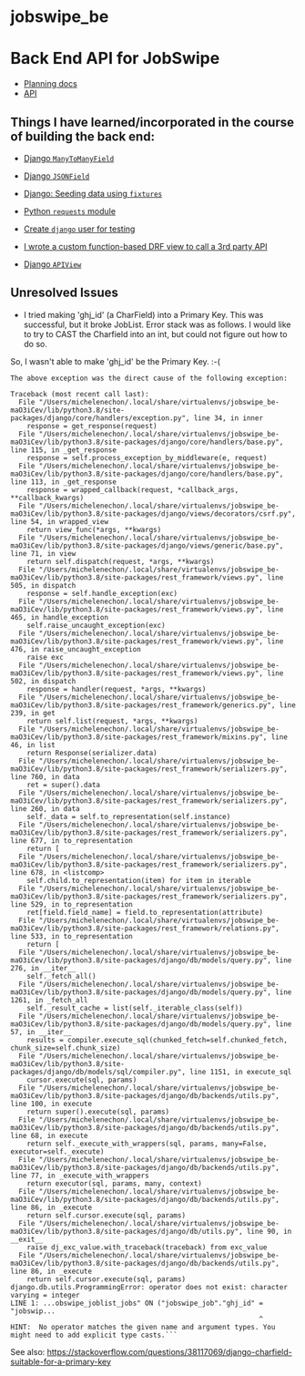 # jobswipe_be

# Back End API for JobSwipe

- [Planning docs](https://github.com/michelene/jobswipe_be/tree/master/planning)
- [API](https://github.com/michelene/jobswipe_be/blob/master/planning/API.md)

## Things I have learned/incorporated in the course of building the back end:

- [Django `ManyToManyField`](https://docs.djangoproject.com/en/3.0/ref/models/fields/#manytomanyfield)
- [Django `JSONField`](https://docs.djangoproject.com/en/3.0/ref/contrib/postgres/fields/#jsonfield)
- [Django: Seeding data using `fixtures`](https://docs.djangoproject.com/en/3.0/howto/initial-data/#providing-data-with-fixtures)
- [Python `requests` module](https://pypi.org/project/requests/)
- [Create `django` user for testing](https://stackoverflow.com/questions/14186055/django-test-app-error-got-an-error-creating-the-test-database-permission-deni)
- [I wrote a custom function-based DRF view to call a 3rd party API](https://www.django-rest-framework.org/api-guide/views/#function-based-views)

- [Django `APIView`](https://www.django-rest-framework.org/api-guide/views/)

## Unresolved Issues

- I tried making 'ghj_id' (a CharField) into a Primary Key. This was successful, but it broke JobList. Error stack was as follows. I would like to try to CAST the Charfield into an int, but could not figure out how to do so.

So, I wasn't able to make 'ghj_id' be the Primary Key. :-(

````
The above exception was the direct cause of the following exception:

Traceback (most recent call last):
  File "/Users/michelenechon/.local/share/virtualenvs/jobswipe_be-maO3iCev/lib/python3.8/site-packages/django/core/handlers/exception.py", line 34, in inner
    response = get_response(request)
  File "/Users/michelenechon/.local/share/virtualenvs/jobswipe_be-maO3iCev/lib/python3.8/site-packages/django/core/handlers/base.py", line 115, in _get_response
    response = self.process_exception_by_middleware(e, request)
  File "/Users/michelenechon/.local/share/virtualenvs/jobswipe_be-maO3iCev/lib/python3.8/site-packages/django/core/handlers/base.py", line 113, in _get_response
    response = wrapped_callback(request, *callback_args, **callback_kwargs)
  File "/Users/michelenechon/.local/share/virtualenvs/jobswipe_be-maO3iCev/lib/python3.8/site-packages/django/views/decorators/csrf.py", line 54, in wrapped_view
    return view_func(*args, **kwargs)
  File "/Users/michelenechon/.local/share/virtualenvs/jobswipe_be-maO3iCev/lib/python3.8/site-packages/django/views/generic/base.py", line 71, in view
    return self.dispatch(request, *args, **kwargs)
  File "/Users/michelenechon/.local/share/virtualenvs/jobswipe_be-maO3iCev/lib/python3.8/site-packages/rest_framework/views.py", line 505, in dispatch
    response = self.handle_exception(exc)
  File "/Users/michelenechon/.local/share/virtualenvs/jobswipe_be-maO3iCev/lib/python3.8/site-packages/rest_framework/views.py", line 465, in handle_exception
    self.raise_uncaught_exception(exc)
  File "/Users/michelenechon/.local/share/virtualenvs/jobswipe_be-maO3iCev/lib/python3.8/site-packages/rest_framework/views.py", line 476, in raise_uncaught_exception
    raise exc
  File "/Users/michelenechon/.local/share/virtualenvs/jobswipe_be-maO3iCev/lib/python3.8/site-packages/rest_framework/views.py", line 502, in dispatch
    response = handler(request, *args, **kwargs)
  File "/Users/michelenechon/.local/share/virtualenvs/jobswipe_be-maO3iCev/lib/python3.8/site-packages/rest_framework/generics.py", line 239, in get
    return self.list(request, *args, **kwargs)
  File "/Users/michelenechon/.local/share/virtualenvs/jobswipe_be-maO3iCev/lib/python3.8/site-packages/rest_framework/mixins.py", line 46, in list
    return Response(serializer.data)
  File "/Users/michelenechon/.local/share/virtualenvs/jobswipe_be-maO3iCev/lib/python3.8/site-packages/rest_framework/serializers.py", line 760, in data
    ret = super().data
  File "/Users/michelenechon/.local/share/virtualenvs/jobswipe_be-maO3iCev/lib/python3.8/site-packages/rest_framework/serializers.py", line 260, in data
    self._data = self.to_representation(self.instance)
  File "/Users/michelenechon/.local/share/virtualenvs/jobswipe_be-maO3iCev/lib/python3.8/site-packages/rest_framework/serializers.py", line 677, in to_representation
    return [
  File "/Users/michelenechon/.local/share/virtualenvs/jobswipe_be-maO3iCev/lib/python3.8/site-packages/rest_framework/serializers.py", line 678, in <listcomp>
    self.child.to_representation(item) for item in iterable
  File "/Users/michelenechon/.local/share/virtualenvs/jobswipe_be-maO3iCev/lib/python3.8/site-packages/rest_framework/serializers.py", line 529, in to_representation
    ret[field.field_name] = field.to_representation(attribute)
  File "/Users/michelenechon/.local/share/virtualenvs/jobswipe_be-maO3iCev/lib/python3.8/site-packages/rest_framework/relations.py", line 533, in to_representation
    return [
  File "/Users/michelenechon/.local/share/virtualenvs/jobswipe_be-maO3iCev/lib/python3.8/site-packages/django/db/models/query.py", line 276, in __iter__
    self._fetch_all()
  File "/Users/michelenechon/.local/share/virtualenvs/jobswipe_be-maO3iCev/lib/python3.8/site-packages/django/db/models/query.py", line 1261, in _fetch_all
    self._result_cache = list(self._iterable_class(self))
  File "/Users/michelenechon/.local/share/virtualenvs/jobswipe_be-maO3iCev/lib/python3.8/site-packages/django/db/models/query.py", line 57, in __iter__
    results = compiler.execute_sql(chunked_fetch=self.chunked_fetch, chunk_size=self.chunk_size)
  File "/Users/michelenechon/.local/share/virtualenvs/jobswipe_be-maO3iCev/lib/python3.8/site-packages/django/db/models/sql/compiler.py", line 1151, in execute_sql
    cursor.execute(sql, params)
  File "/Users/michelenechon/.local/share/virtualenvs/jobswipe_be-maO3iCev/lib/python3.8/site-packages/django/db/backends/utils.py", line 100, in execute
    return super().execute(sql, params)
  File "/Users/michelenechon/.local/share/virtualenvs/jobswipe_be-maO3iCev/lib/python3.8/site-packages/django/db/backends/utils.py", line 68, in execute
    return self._execute_with_wrappers(sql, params, many=False, executor=self._execute)
  File "/Users/michelenechon/.local/share/virtualenvs/jobswipe_be-maO3iCev/lib/python3.8/site-packages/django/db/backends/utils.py", line 77, in _execute_with_wrappers
    return executor(sql, params, many, context)
  File "/Users/michelenechon/.local/share/virtualenvs/jobswipe_be-maO3iCev/lib/python3.8/site-packages/django/db/backends/utils.py", line 86, in _execute
    return self.cursor.execute(sql, params)
  File "/Users/michelenechon/.local/share/virtualenvs/jobswipe_be-maO3iCev/lib/python3.8/site-packages/django/db/utils.py", line 90, in __exit__
    raise dj_exc_value.with_traceback(traceback) from exc_value
  File "/Users/michelenechon/.local/share/virtualenvs/jobswipe_be-maO3iCev/lib/python3.8/site-packages/django/db/backends/utils.py", line 86, in _execute
    return self.cursor.execute(sql, params)
django.db.utils.ProgrammingError: operator does not exist: character varying = integer
LINE 1: ...obswipe_joblist_jobs" ON ("jobswipe_job"."ghj_id" = "jobswip...
                                                             ^
HINT:  No operator matches the given name and argument types. You might need to add explicit type casts.```
````

See also: https://stackoverflow.com/questions/38117069/django-charfield-suitable-for-a-primary-key
